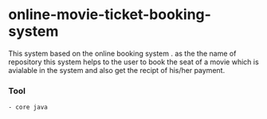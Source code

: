 # online-movie-ticket-booking-system
 This  system based on the online booking system . as the the name of repository this system helps to the user to book the seat of a movie which  is avialable
 in the system and also get the recipt of his/her payment.
 
 
### Tool

    - core java
